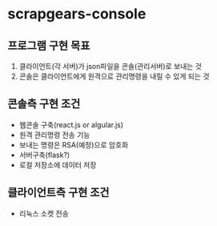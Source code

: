 # scrapgears-console

## 프로그램 구현 목표
1. 클라이언트(각 서버)가 json파일을 콘솔(관리서버)로 보내는 것
2. 콘솔은 클라이언트에게 원격으로 관리명령을 내릴 수 있게 되는 것

## 콘솔측 구현 조건
- 웹콘솔 구축(react.js or algular.js)
- 원격 관리명령 전송 기능
- 보내는 명령은 RSA(예정)으로 암호화
- 서버구축(flask?)
- 로컬 저장소에 데이터 저장

## 클라이언트측 구현 조건 
- 리눅스 소켓 전송
